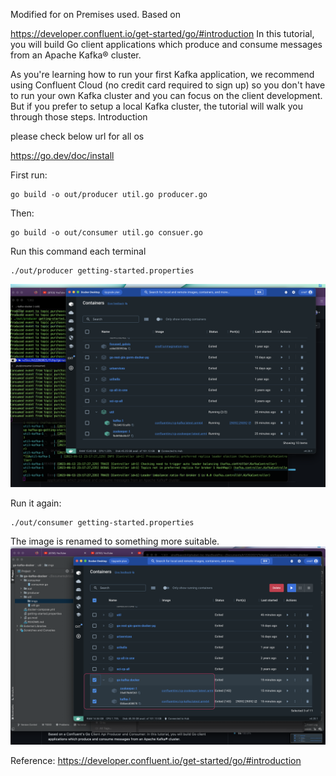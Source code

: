 Modified for on Premises used. Based on

https://developer.confluent.io/get-started/go/#introduction
In this tutorial, you will build Go client 
applications which produce and consume messages 
from an Apache Kafka® cluster.

As you're learning how to run your first Kafka 
application, we recommend using Confluent Cloud 
(no credit card required to sign up) so you 
don't have to run your own Kafka cluster 
and you can focus on the client development. 
But if you prefer to setup a local Kafka cluster, 
the tutorial will walk you through those steps.
Introduction


please check below url for all os

https://go.dev/doc/install

First run:

```
go build -o out/producer util.go producer.go
```

Then:
```
go build -o out/consumer util.go consuer.go

```

Run this command each terminal
```
./out/producer getting-started.properties

```
![](util/imgs/go-kafka-docker-2.png)

Run it again:
```
./out/consumer getting-started.properties

```

The image is renamed to something more suitable.
![](util/imgs/go-kafka-docker-1.png)


Reference:
https://developer.confluent.io/get-started/go/#introduction

